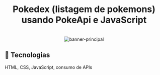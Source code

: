 
<h1 align="center"> Pokedex (listagem de pokemons) usando PokeApi e JavaScript </h1>

<br>

<div align="center">
<img  alt=banner-principal src="/assets/img/pokedexbanner.jpg">
</div>



## 🚀 Tecnologias

HTML, CSS, JavaScript, consumo de APIs 
